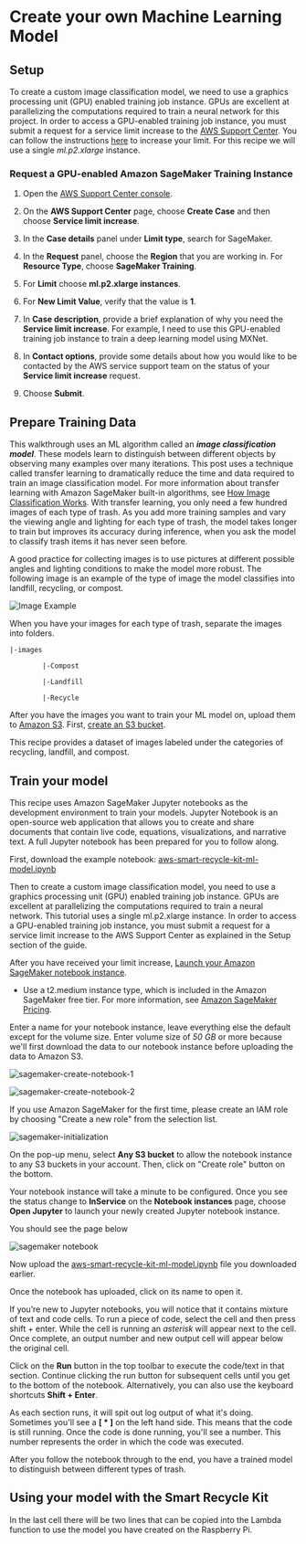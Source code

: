 # Create your own Machine Learning Model


## Setup
To create a custom image classification model, we need to use a graphics processing unit (GPU) enabled training job instance. GPUs are excellent at parallelizing the computations required to train a neural network for this project. In order to access a GPU-enabled training job instance, you must submit a request for a service limit increase to the [AWS Support Center](https://console.aws.amazon.com/support/home?#/case/create). You can follow the instructions [here]() to increase your limit. For this recipe we will use a single *ml.p2.xlarge* instance. 

### Request a GPU-enabled Amazon SageMaker Training Instance

1. Open the [AWS Support Center console](https://console.aws.amazon.com/support/home#/case/create).

1. On the **AWS Support Center** page, choose **Create Case** and then choose **Service limit increase**.

1. In the **Case details** panel under **Limit type**, search for SageMaker.

1. In the **Request** panel, choose the **Region** that you are working in. For **Resource Type**, choose **SageMaker Training**.

1. For **Limit** choose **ml.p2.xlarge instances**.

1. For **New Limit Value**, verify that the value is **1**.

1. In **Case description**, provide a brief explanation of why you need the **Service limit increase**. For example, I need to use this GPU-enabled training job instance to train a deep learning model using MXNet.

1. In **Contact options**, provide some details about how you would like to be contacted by the AWS service support team on the status of your **Service limit increase** request.

1. Choose **Submit**.


## Prepare Training Data

This walkthrough uses an ML algorithm called an ***image classification model***. These models learn to distinguish between different objects by observing many examples over many iterations. This post uses a technique called transfer learning to dramatically reduce the time and data required to train an image classification model. For more information about transfer learning with Amazon SageMaker built-in algorithms, see [How Image Classification Works](https://docs.aws.amazon.com/sagemaker/latest/dg/IC-HowItWorks.html). With transfer learning, you only need a few hundred images of each type of trash. As you add more training samples and vary the viewing angle and lighting for each type of trash, the model takes longer to train but improves its accuracy during inference, when you ask the model to classify trash items it has never seen before.

A good practice for collecting images is to use pictures at different possible angles and lighting conditions to make the model more robust. The following image is an example of the type of image the model classifies into landfill, recycling, or compost.

![Image Example](images/datasetexample.jpg)

When you have your images for each type of trash, separate the images into folders. 

```
|-images

        |-Compost

        |-Landfill

        |-Recycle
```
After you have the images you want to train your ML model on, upload them to [Amazon S3](http://aws.amazon.com/s3). First, [create an S3 bucket](https://docs.aws.amazon.com/AmazonS3/latest/gsg/CreatingABucket.html).


This recipe provides a dataset of images labeled under the categories of recycling, landfill, and compost. 


## Train your model

This recipe uses Amazon SageMaker Jupyter notebooks as the development environment to train your models. Jupyter Notebook is an open-source web application that allows you to create and share documents that contain live code, equations, visualizations, and narrative text. A full Jupyter notebook has been prepared for you to follow along.

First, download the example notebook: [aws-smart-recycle-kit-ml-model.ipynb](https://reinvent2018-recycle-arm-us-east-1.s3.amazonaws.com/2020/ml-models/aws-smart-recycle-kit-ml-model.ipynb) 

Then to create a custom image classification model, you need to use a graphics processing unit (GPU) enabled training job instance. GPUs are excellent at parallelizing the computations required to train a neural network. This tutorial uses a single ml.p2.xlarge instance. In order to access a GPU-enabled training job instance, you must submit a request for a service limit increase to the AWS Support Center as explained in the Setup section of the guide. 

After you have received your limit increase, [Launch your Amazon SageMaker notebook instance](https://docs.aws.amazon.com/sagemaker/latest/dg/gs-setup-working-env.html). 

* Use a t2.medium instance type, which is included in the Amazon SageMaker free tier. For more information, see [Amazon SageMaker Pricing](https://aws.amazon.com/sagemaker/pricing/).

Enter a name for your notebook instance, leave everything else the default except for the volume size. Enter volume size of *50 GB* or more because we'll first download the data to our notebook instance before uploading the data to Amazon S3.

![sagemaker-create-notebook-1](images/sagemaker-create-notebook-1.png)

![sagemaker-create-notebook-2](images/sagemaker-create-notebook-2.png)

If you use Amazon SageMaker for the first time, please create an IAM role by choosing "Create a new role" from the selection list.

![sagemaker-initialization](images/sagemaker-create-notebook-6.png)

On the pop-up menu, select **Any S3 bucket** to allow the notebook instance to any S3 buckets in your account. Then, click on "Create role" button on the bottom.

Your notebook instance will take a minute to be configured. Once you see the status change to **InService** on the **Notebook instances** page, choose **Open Jupyter** to launch your newly created Jupyter notebook instance.

You should see the page below

![sagemaker notebook](images/notebookupload.jpg)

Now upload the [aws-smart-recycle-kit-ml-model.ipynb](https://reinvent2018-recycle-arm-us-east-1.s3.amazonaws.com/2020/ml-models/aws-smart-recycle-kit-ml-model.ipynb) file you downloaded earlier.

Once the notebook has uploaded, click on its name to open it.

If you’re new to Jupyter notebooks, you will notice that it contains mixture of text and code cells. To run a piece of code, select the cell and then press shift + enter. While the cell is running an *asterisk* will appear next to the cell. Once complete, an output number and new output cell will appear below the original cell.

Click on the **Run** button in the top toolbar to execute the code/text in that section. Continue clicking the run button for subsequent cells until you get to the bottom of the notebook. Alternatively, you can also use the keyboard shortcuts **Shift + Enter**.

As each section runs, it will spit out log output of what it's doing. Sometimes you'll see a **[ * ]** on the left hand side. This means that the code is still running. Once the code is done running, you'll see a number. This number represents the order in which the code was executed.

After you follow the notebook through to the end, you have a trained model to distinguish between different types of trash.

## Using your model with the Smart Recycle Kit 

In the last cell there will be two lines that can be copied into the Lambda function to use the model you have created on the Raspberry Pi.